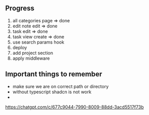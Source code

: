 
## Progress

1. all categories page => done
2. edit note edit => done
3. task edit => done
4. task view create => done
5. use search params hook
6. deploy
7. add project section
8. apply middleware


## Important things to remember

- make sure we are on correct path or directory
- without typescript shadcn is not work
- 

https://chatgpt.com/c/677c9044-7990-8009-88dd-3acd5517f73b